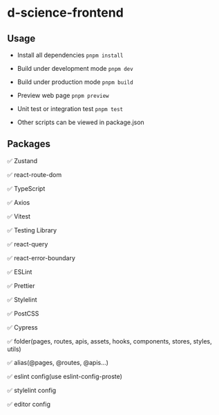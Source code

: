 # d-science-frontend

## Usage

- Install all dependencies `pnpm install`

- Build under development mode `pnpm dev`

- Build under production mode `pnpm build`

- Preview web page `pnpm preview`

- Unit test or integration test `pnpm test`

- Other scripts can be viewed in package.json

## Packages

✅ Zustand

✅ react-route-dom

✅ TypeScript

✅ Axios

✅ Vitest

✅ Testing Library

✅ react-query

✅ react-error-boundary

✅ ESLint

✅ Prettier

✅ Stylelint

✅ PostCSS

✅ Cypress

✅ folder(pages, routes, apis, assets, hooks, components, stores, styles, utils)

✅ alias(@pages, @routes, @apis...)

✅ eslint config(use eslint-config-proste)

✅ stylelint config

✅ editor config
